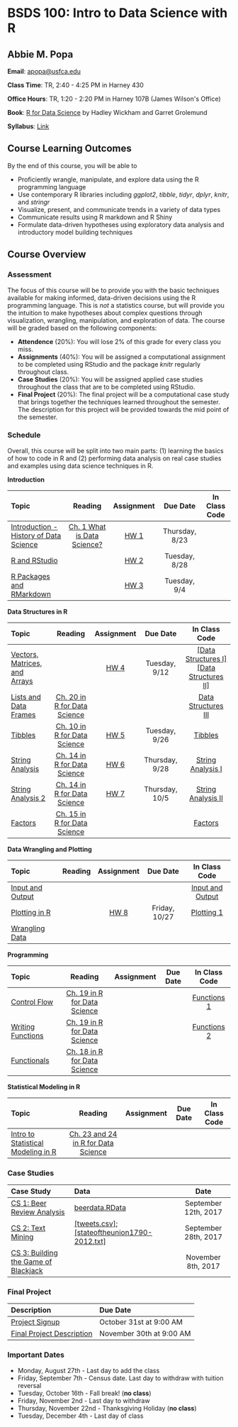 # BSDS 100: Intro to Data Science with R

## Abbie M. Popa

**Email**: apopa@usfca.edu

**Class Time**: TR, 2:40 - 4:25 PM in Harney 430

**Office Hours**: TR, 1:20 - 2:20 PM in Harney 107B (James Wilson's Office)

**Book**: [R for Data Science](http://r4ds.had.co.nz/index.html) by Hadley Wickham and Garret Grolemund

**Syllabus**: [Link](https://github.com/abbiepopa/BSDS100/blob/master/Syllabus/Fall_2018.pdf)

## Course Learning Outcomes

By the end of this course, you will be able to

- Proficiently wrangle, manipulate, and explore data using the R programming language
- Use contemporary R libraries including *ggplot2*, *tibble*, *tidyr*, *dplyr*, *knitr*, and *stringr*
- Visualize, present, and communicate trends in a variety of data types
- Communicate results using R markdown and R Shiny
- Formulate data-driven hypotheses using exploratory data analysis and introductory model building techniques

## Course Overview

### Assessment

The focus of this course will be to provide you with the basic techniques available for making informed, data-driven decisions using the R programming language. This is *not* a statistics course, but will provide you the intuition to make hypotheses about complex questions through visualization, wrangling, manipulation, and exploration of data. The course will be graded based on the following components:

- **Attendence** (20%): You will lose 2% of this grade for every class you miss.
- **Assignments** (40%): You will be assigned a computational assignment to be completed using RStudio and the package *knitr* regularly throughout class. 
- **Case Studies** (20%): You will be assigned applied case studies throughout the class that are to be completed using RStudio.
- **Final Project** (20%): The final project will be a computational case study that brings together the techniques learned throughout the semester. The description for this project will be provided towards the mid point of the semester.

<!---
### Data Science Links and News

- **Undergraduate Research in Statistics and Data Science**: [Article from Amstat News](http://magazine.amstat.org/blog/2017/09/01/undergraduateexpectations/)
--->

### Schedule

Overall, this course will be split into two main parts: (1) learning the basics of how to code in R and (2) performing data analysis on real case studies and examples using data science techniques in R.

**Introduction**

| Topic | Reading | Assignment | Due Date | In Class Code |
 | :---  | :---:  | :---:  | :---:  | :---: |
 | [Introduction - History of Data Science](https://github.com/abbiepopa/BSDS100/blob/master/Lectures/Lecture%201%20Introduction.pdf) | [Ch. 1 What is Data Science?](https://www.safaribooksonline.com/library/view/doing-data-science/9781449363871/ch01.html)| [HW 1](https://github.com/abbiepopa/BSDS100/blob/master/Assignments/Assignment1.pdf) | Thursday, 8/23| |
 | [R and RStudio](https://github.com/abbiepopa/BSDS100/blob/master/Lectures/Lecture%202%20R%20and%20RStudio.pdf)| | [HW 2](https://github.com/abbiepopa/BSDS100/blob/master/Assignments/Assignment2.pdf) | Tuesday, 8/28|  |
 | [R Packages and RMarkdown](https://github.com/abbiepopa/BSDS100/blob/master/Lectures/Lecture%203%20R%20Markdown.pdf)   | | [HW 3](https://github.com/abbiepopa/BSDS100/blob/master/Assignments/Assignment3.pdf)| Tuesday, 9/4 |  |
  
  
 **Data Structures in R**
  
 | Topic | Reading | Assignment | Due Date | In Class Code |
  | :---  | :---:  | :---:  | :---:  | :---: |
  | [Vectors, Matrices, and Arrays](https://github.com/abbiepopa/BSDS100/blob/master/Lectures/Lecture%204%20Data%20Structures%20I.pdf) | | [HW 4](https://github.com/abbiepopa/BSDS100/blob/master/Assignments/Assignment4.pdf)| Tuesday, 9/12| [[Data Structures I]](https://github.com/abbiepopa/BSDS100/blob/master/Code_Demonstrations/Data_Structures1.R) [[Data Structures II]](https://github.com/abbiepopa/BSDS100/blob/master/Code_Demonstrations/Data_Structures2.R)|
  | [Lists and Data Frames](https://github.com/abbiepopa/BSDS100/blob/master/Lectures/Lecture%205%20Data%20Structures%20II.pdf) | [Ch. 20 in R for Data Science](http://r4ds.had.co.nz/vectors.html)| | | [Data Structures III](https://github.com/abbiepopa/BSDS100/blob/master/Code_Demonstrations/Data_Structures3.R) |
  | [Tibbles](http://r4ds.had.co.nz/tibbles.html)| [Ch. 10 in R for Data Science](http://r4ds.had.co.nz/tibbles.html)| [HW 5](https://github.com/abbiepopa/BSDS100/blob/master/Assignments/Assignment_Tibbles.pdf) | Tuesday, 9/26 | [Tibbles](https://github.com/abbiepopa/BSDS100/blob/master/Code_Demonstrations/tibbles.R) |
  | [String Analysis](http://r4ds.had.co.nz/strings.html)|[Ch. 14 in R for Data Science](http://r4ds.had.co.nz/strings.html) | [HW 6](https://github.com/abbiepopa/BSDS100/blob/master/Assignments/Assignment_Strings.pdf)| Thursday, 9/28| [String Analysis I](https://github.com/abbiepopa/BSDS100/blob/master/Code_Demonstrations/Strings1.R)|
   | [String Analysis 2](http://r4ds.had.co.nz/strings.html)|[Ch. 14 in R for Data Science](http://r4ds.had.co.nz/strings.html) | [HW 7](https://github.com/abbiepopa/BSDS100/blob/master/Assignments/Assignment_Strings2.pdf)| Thursday, 10/5| [String Analysis II](https://github.com/abbiepopa/BSDS100/blob/master/Code_Demonstrations/Strings2.R) |
  | [Factors](http://r4ds.had.co.nz/factors.html) | [Ch. 15 in R for Data Science](http://r4ds.had.co.nz/factors.html)| | | [Factors](https://github.com/abbiepopa/BSDS100/blob/master/Code_Demonstrations/Factors.R) |
  
  
  **Data Wrangling and Plotting**
  
   | Topic | Reading | Assignment | Due Date | In Class Code |
   | :---  | :---:  | :---:  | :---:  | :---: |
   | [Input and Output](https://github.com/abbiepopa/BSDS100/blob/master/Lectures/Lecture%206%20Input%20and%20Output.pdf) | | | | [Input and Output](https://github.com/abbiepopa/BSDS100/blob/master/Code_Demonstrations/Input_Output.R) |
   | [Plotting in R](https://github.com/abbiepopa/BSDS100/blob/master/Lectures/Lecture%207%20Plotting%20in%20R.pdf) | | [HW 8](https://github.com/abbiepopa/BSDS100/blob/master/Assignments/Assignment_Visualization.pdf) | Friday, 10/27| [Plotting 1](https://github.com/abbiepopa/BSDS100/blob/master/Code_Demonstrations/Plotting1.R)|
   | [Wrangling Data](https://github.com/abbiepopa/BSDS100/blob/master/Lectures/Lecture%2010%20Wrangling%20Data.pdf) | | | |
   
 
 
 **Programming**
 
 | Topic | Reading | Assignment | Due Date | In Class Code |
 | :---  | :---:  | :---:  | :---:  | :---: |
 | [Control Flow](https://github.com/abbiepopa/BSDS100/blob/master/Lectures/Functional%20Programming%20I.pdf)|[Ch. 19 in R for Data Science](http://r4ds.had.co.nz/vectors.html) | | | [Functions 1](https://github.com/abbiepopa/BSDS100/blob/master/Code_Demonstrations/Functions1.R)|
 | [Writing Functions](https://github.com/abbiepopa/BSDS100/blob/master/Lectures/Functional%20Programming%20II.pdf)| [Ch. 19 in R for Data Science](http://r4ds.had.co.nz/vectors.html)| | | [Functions 2](https://github.com/abbiepopa/BSDS100/blob/master/Code_Demonstrations/Functions2.R)|
 | [Functionals](https://github.com/abbiepopa/BSDS100/blob/master/Lectures/Functional%20Programming%20III.pdf)| [Ch. 18 in R for Data Science](http://r4ds.had.co.nz/vectors.html)| | | 
 
 **Statistical Modeling in R**
 
 | Topic | Reading | Assignment | Due Date | In Class Code |
 | :---  | :---:  | :---:  | :---:  | :---: |
 | [Intro to Statistical Modeling in R](https://github.com/abbiepopa/BSDS100/blob/master/Lectures/Lecture%2011%20Intro%20to%20Statistical%20Modeling.pdf) | [Ch. 23 and 24 in R for Data Science](http://r4ds.had.co.nz) | | | 


### Case Studies
| Case Study | Data | Date |
|:--- | :---  | :---:  |
|[CS 1: Beer Review Analysis](https://github.com/abbiepopa/BSDS100/blob/master/Code_Demonstrations/Case%20Study%201/Beer_Analysis.pdf) | [beerdata.RData](https://github.com/abbiepopa/BSDS100/blob/master/Code_Demonstrations/Case%20Study%201/beer.data.RData) | September 12th, 2017| 
|[CS 2: Text Mining](https://github.com/abbiepopa/BSDS100/blob/master/Code_Demonstrations/Case%20Study%202/CaseStudy2.pdf) | [[tweets.csv]](https://raw.githubusercontent.com/jdwilson4/Intro-Data-Science/master/Data/tweets.csv); [[stateoftheunion1790-2012.txt]](https://raw.githubusercontent.com/jdwilson4/Intro-Data-Science/master/Data/stateoftheunion1790-2012.txt)| September 28th, 2017|
|[CS 3: Building the Game of Blackjack](https://github.com/abbiepopa/BSDS100/blob/master/Code_Demonstrations/Case%20Study%203/CaseStudy3.pdf)| | November 8th, 2017|

### Final Project
| Description | Due Date |
|:--- | :---  |
|[Project Signup](https://docs.google.com/spreadsheets/d/1pIAeZ1W5OENRyHbpfZgxKFzmGOtRNT2XkPkCQpjhzHI/edit?usp=sharing) | October 31st at 9:00 AM|
|[Final Project Description](https://github.com/abbiepopa/BSDS100/blob/master/Assignments/Final_Project_Fall_2017.pdf) | November 30th at 9:00 AM|


### Important Dates

- Monday, August 27th - Last day to add the class
- Friday, September 7th - Census date. Last day to withdraw with tuition reversal
- Tuesday, October 16th - Fall break! (**no class**)
- Friday, November 2nd - Last day to withdraw
- Thursday, November 22nd - Thanksgiving Holiday (**no class**)
- Tuesday, December 4th - Last day of class
